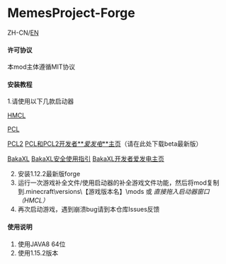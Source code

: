 # MemesProject-Forge

ZH-CN/[EN](https://github.com/block2333/MemesProject-Forge/blob/master/README-EN.md)

#### 许可协议

本mod主体遵循MIT协议

#### 安装教程

1.请使用以下几款启动器

[HMCL](https://hmcl.huangyuhui.net/download)

[PCL](https://www.mcbbs.net/forum.php?mod=viewthread&tid=719579)

[PCL2](https://afdian.net/p/26a95798541d11eba4c552540025c377)
[PCL和PCL2开发者**_爱发电_**主页](https://afdian.net/@LTCat?tab=feed)（请在此处下载beta最新版）

[BakaXL](https://www.bakaxl.com/)
[BakaXL安全使用指引](https://www.bakaxl.com/notice/SafeUse.html)
[BakaXL开发者爱发电主页](https://afdian.net/@TT702?tab=feed)

2.  安装1.12.2最新版forge
3.  运行一次游戏补全文件/使用启动器的补全游戏文件功能，然后将mod复制到.minecraft\versions\【游戏版本名】\mods 或 _直接拖入启动器窗口（HMCL）_ 
4.  再次启动游戏，遇到崩溃bug请到本仓库Issues反馈

#### 使用说明

1.  使用JAVA8 64位
2.  使用1.15.2版本
